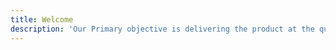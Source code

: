 ```yaml
---
title: Welcome
description: 'Our Primary objective is delivering the product at the quality at the right place on right time!'
---
```

